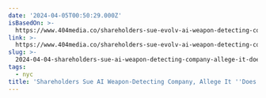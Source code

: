 ```yaml
---
date: '2024-04-05T00:50:29.000Z'
isBasedOn: >-
  https://www.404media.co/shareholders-sue-evolv-ai-weapon-detecting-company-because-it-fails-to-detect-weapons/
link: >-
  https://www.404media.co/shareholders-sue-evolv-ai-weapon-detecting-company-because-it-fails-to-detect-weapons/
slug: >-
  2024-04-04-shareholders-sue-ai-weapon-detecting-company-allege-it-does-not-reliably
tags:
  - nyc
title: 'Shareholders Sue AI Weapon-Detecting Company, Allege It ''Does Not Reliably '
---
```


